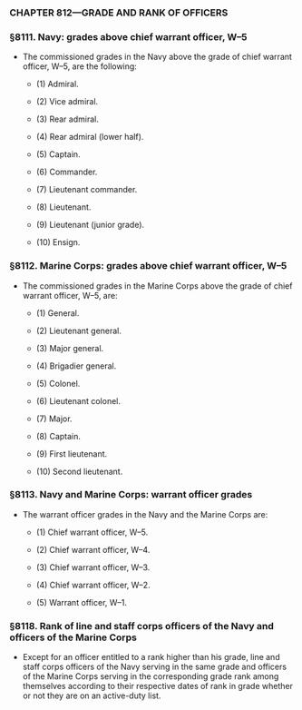 ### **CHAPTER 812—GRADE AND RANK OF OFFICERS**

### §8111. Navy: grades above chief warrant officer, W–5
* The commissioned grades in the Navy above the grade of chief warrant officer, W–5, are the following:

  * (1) Admiral.

  * (2) Vice admiral.

  * (3) Rear admiral.

  * (4) Rear admiral (lower half).

  * (5) Captain.

  * (6) Commander.

  * (7) Lieutenant commander.

  * (8) Lieutenant.

  * (9) Lieutenant (junior grade).

  * (10) Ensign.

### §8112. Marine Corps: grades above chief warrant officer, W–5
* The commissioned grades in the Marine Corps above the grade of chief warrant officer, W–5, are:

  * (1) General.

  * (2) Lieutenant general.

  * (3) Major general.

  * (4) Brigadier general.

  * (5) Colonel.

  * (6) Lieutenant colonel.

  * (7) Major.

  * (8) Captain.

  * (9) First lieutenant.

  * (10) Second lieutenant.

### §8113. Navy and Marine Corps: warrant officer grades
* The warrant officer grades in the Navy and the Marine Corps are:

  * (1) Chief warrant officer, W–5.

  * (2) Chief warrant officer, W–4.

  * (3) Chief warrant officer, W–3.

  * (4) Chief warrant officer, W–2.

  * (5) Warrant officer, W–1.

### §8118. Rank of line and staff corps officers of the Navy and officers of the Marine Corps
* Except for an officer entitled to a rank higher than his grade, line and staff corps officers of the Navy serving in the same grade and officers of the Marine Corps serving in the corresponding grade rank among themselves according to their respective dates of rank in grade whether or not they are on an active-duty list.